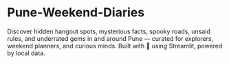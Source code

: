 # Pune-Weekend-Diaries
Discover hidden hangout spots, mysterious facts, spooky roads, unsaid rules, and underrated gems in and around Pune — curated for explorers, weekend planners, and curious minds. Built with 💖 using Streamlit, powered by local data.
